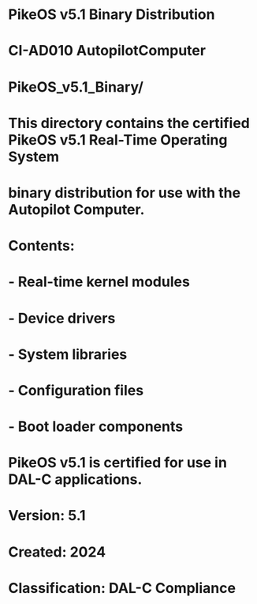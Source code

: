 # PikeOS v5.1 Binary Distribution
# CI-AD010 AutopilotComputer
# PikeOS_v5.1_Binary/
# 
# This directory contains the certified PikeOS v5.1 Real-Time Operating System
# binary distribution for use with the Autopilot Computer.
# 
# Contents:
# - Real-time kernel modules
# - Device drivers
# - System libraries
# - Configuration files
# - Boot loader components
# 
# PikeOS v5.1 is certified for use in DAL-C applications.
# 
# Version: 5.1
# Created: 2024
# Classification: DAL-C Compliance